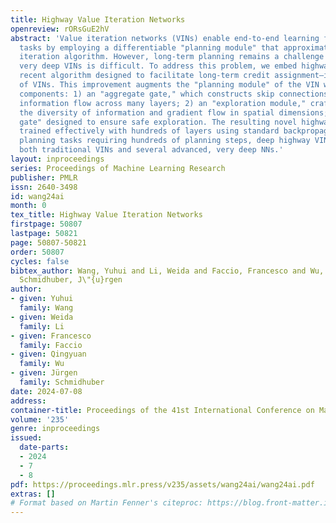 ```yaml
---
title: Highway Value Iteration Networks
openreview: rORsGuE2hV
abstract: 'Value iteration networks (VINs) enable end-to-end learning for planning
  tasks by employing a differentiable "planning module" that approximates the value
  iteration algorithm. However, long-term planning remains a challenge because training
  very deep VINs is difficult. To address this problem, we embed highway value iteration—a
  recent algorithm designed to facilitate long-term credit assignment—into the structure
  of VINs. This improvement augments the "planning module" of the VIN with three additional
  components: 1) an "aggregate gate," which constructs skip connections to improve
  information flow across many layers; 2) an "exploration module," crafted to increase
  the diversity of information and gradient flow in spatial dimensions; 3) a "filter
  gate" designed to ensure safe exploration. The resulting novel highway VIN can be
  trained effectively with hundreds of layers using standard backpropagation. In long-term
  planning tasks requiring hundreds of planning steps, deep highway VINs outperform
  both traditional VINs and several advanced, very deep NNs.'
layout: inproceedings
series: Proceedings of Machine Learning Research
publisher: PMLR
issn: 2640-3498
id: wang24ai
month: 0
tex_title: Highway Value Iteration Networks
firstpage: 50807
lastpage: 50821
page: 50807-50821
order: 50807
cycles: false
bibtex_author: Wang, Yuhui and Li, Weida and Faccio, Francesco and Wu, Qingyuan and
  Schmidhuber, J\"{u}rgen
author:
- given: Yuhui
  family: Wang
- given: Weida
  family: Li
- given: Francesco
  family: Faccio
- given: Qingyuan
  family: Wu
- given: Jürgen
  family: Schmidhuber
date: 2024-07-08
address:
container-title: Proceedings of the 41st International Conference on Machine Learning
volume: '235'
genre: inproceedings
issued:
  date-parts:
  - 2024
  - 7
  - 8
pdf: https://proceedings.mlr.press/v235/assets/wang24ai/wang24ai.pdf
extras: []
# Format based on Martin Fenner's citeproc: https://blog.front-matter.io/posts/citeproc-yaml-for-bibliographies/
---
```

